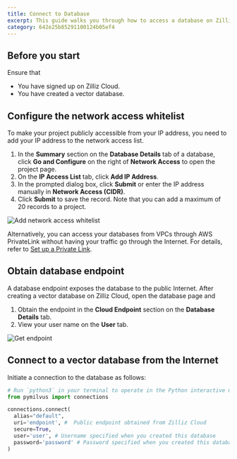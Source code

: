 ```yaml
---
title: Connect to Database
excerpt: This guide walks you through how to access a database on Zilliz Cloud. You will learn how to obtain the database endpoint, configure the network access whitelist, and connect to a database.
category: 642e25b85291100124b05ef4
---
```


## Before you start

Ensure that

- You have signed up on Zilliz Cloud.
- You have created a vector database.

## Configure the network access whitelist

To make your project publicly accessible from your IP address, you need to add your IP address to the network access list.

1. In the **Summary** section on the **Database Details** tab of a database, click **Go and Configure** on the right of **Network Access** to open the project page.
2. On the **IP Access List** tab, click **Add IP Address**.
3. In the prompted dialog box, click **Submit** or enter the IP address manually in **Network Access (CIDR)**. 
4. Click **Submit** to save the record. Note that you can add a maximum of 20 records to a project.

![Add network access whitelist](https://assets.zilliz.com/zillizCloudDocAssets/add_whitelist.png)

Alternatively, you can access your databases from VPCs through AWS PrivateLink without having your traffic go through the Internet. For details, refer to [Set up a Private Link](setup_private_link).

## Obtain database endpoint

A database endpoint exposes the database to the public Internet. After creating a vector database on Zilliz Cloud, open the database page and

1. Obtain the endpoint in the **Cloud Endpoint** section on the **Database Details** tab.
2. View your user name on the **User** tab. 

![Get endpoint](https://assets.zilliz.com/zillizCloudDocAssets/quick-start-get-endpoint.png)

## Connect to a vector database from the Internet

Initiate a connection to the database as follows:

```python
# Run `python3` in your terminal to operate in the Python interactive mode.
from pymilvus import connections

connections.connect(
  alias="default", 
  uri='endpoint', #  Public endpoint obtained from Zilliz Cloud
  secure=True,
  user='user', # Username specified when you created this database 
  password='password' # Password specified when you created this database
)
```
